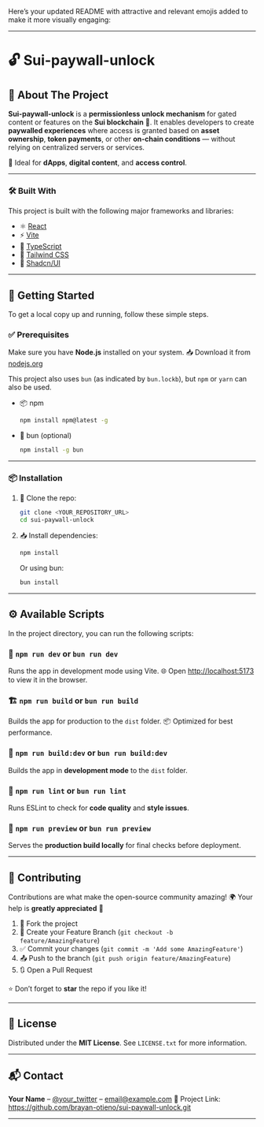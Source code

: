 Here’s your updated README with attractive and relevant emojis added to make it more visually engaging:

---

# 🔓 Sui-paywall-unlock

## 📖 About The Project

**Sui-paywall-unlock** is a **permissionless unlock mechanism** for gated content or features on the **Sui blockchain** 🔗.
It enables developers to create **paywalled experiences** where access is granted based on **asset ownership**, **token payments**, or other **on-chain conditions** — without relying on centralized servers or services.

🎯 Ideal for **dApps**, **digital content**, and **access control**.

---

### 🛠️ Built With

This project is built with the following major frameworks and libraries:

* ⚛️ [React](https://reactjs.org/)
* ⚡ [Vite](https://vitejs.dev/)
* 🧠 [TypeScript](https://www.typescriptlang.org/)
* 🎨 [Tailwind CSS](https://tailwindcss.com/)
* 🧩 [Shadcn/UI](https://ui.shadcn.com/)

---

## 🚀 Getting Started

To get a local copy up and running, follow these simple steps.

### ✅ Prerequisites

Make sure you have **Node.js** installed on your system.
📥 Download it from [nodejs.org](https://nodejs.org/)

This project also uses `bun` (as indicated by `bun.lockb`), but `npm` or `yarn` can also be used.

* 📦 npm

  ```sh
  npm install npm@latest -g
  ```
* 🍞 bun (optional)

  ```sh
  npm install -g bun
  ```

---

### 📦 Installation

1. 📂 Clone the repo:

   ```sh
   git clone <YOUR_REPOSITORY_URL>
   cd sui-paywall-unlock
   ```
2. 📥 Install dependencies:

   ```sh
   npm install
   ```

   Or using bun:

   ```sh
   bun install
   ```

---

## ⚙️ Available Scripts

In the project directory, you can run the following scripts:

### 🧪 `npm run dev` or `bun run dev`

Runs the app in development mode using Vite.
🌐 Open [http://localhost:5173](http://localhost:5173) to view it in the browser.

### 🏗️ `npm run build` or `bun run build`

Builds the app for production to the `dist` folder.
📦 Optimized for best performance.

### 🧱 `npm run build:dev` or `bun run build:dev`

Builds the app in **development mode** to the `dist` folder.

### 🧹 `npm run lint` or `bun run lint`

Runs ESLint to check for **code quality** and **style issues**.

### 👀 `npm run preview` or `bun run preview`

Serves the **production build locally** for final checks before deployment.

---

## 🤝 Contributing

Contributions are what make the open-source community amazing! 🌍
Your help is **greatly appreciated** 💖

1. 🍴 Fork the project
2. 🌱 Create your Feature Branch (`git checkout -b feature/AmazingFeature`)
3. ✅ Commit your changes (`git commit -m 'Add some AmazingFeature'`)
4. 📤 Push to the branch (`git push origin feature/AmazingFeature`)
5. 🔃 Open a Pull Request

⭐ Don’t forget to **star** the repo if you like it!

---

## 📄 License

Distributed under the **MIT License**.
See `LICENSE.txt` for more information.

---

## 📬 Contact

**Your Name** – [@your\_twitter](https://twitter.com/your_twitter) – [email@example.com](mailto:email@example.com)
🔗 Project Link: https://github.com/brayan-otieno/sui-paywall-unlock.git

---

